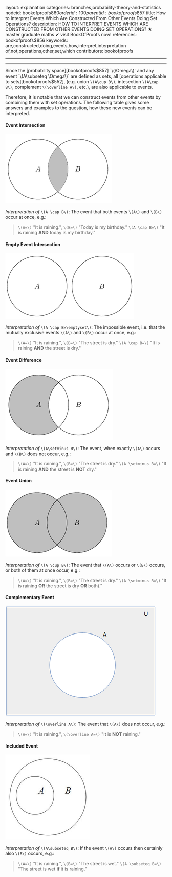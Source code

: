layout: explanation
categories: branches,probability-theory-and-statistics
nodeid: bookofproofs$860
orderid: 100
parentid: bookofproofs$857
title: How to Interpret Events Which Are Constructed From Other Events Doing Set Operations?
description: HOW TO INTERPRET EVENTS WHICH ARE CONSTRUCTED FROM OTHER EVENTS DOING SET OPERATIONS? &#9733; master graduate maths &#10004; visit BookOfProofs now!
references: bookofproofs$856
keywords: are,constructed,doing,events,how,interpret,interpretation of,not,operations,other,set,which
contributors: bookofproofs

---


---

Since the [probability space][bookofproofs$857] `\(\Omega\)` and any event `\(A\subseteq \Omega\)` are defined as sets, all [operations applicable to sets][bookofproofs$552], (e.g. union `\(A\cup B\)`, intesection `\(A\cap B\)`, complement `\(\overline A\)`, etc.), are also applicable to events.

Therefore, it is notable that we can construct events from other events by combining them with set operations. The following table gives some answers and examples to the question, how these new events can be interpreted.


#### Event Intersection 


![venn1](https://github.com/bookofproofs/bookofproofs.github.io/blob/main/_sources/_assets/images/examples/venn1.png?raw=true)

*Interpretation of* `\(A \cap B\)`: The event that both events `\(A\)` and `\(B\)` occur at once, e.g.:

> `\(A=\)` "It is raining.", 
`\(B=\)`  "Today is my birthday." 
`\(A \cap B=\)` "It is raining **AND** today is my birthday."

#### Empty Event Intersection 


![venn5](https://github.com/bookofproofs/bookofproofs.github.io/blob/main/_sources/_assets/images/examples/venn5.png?raw=true)

*Interpretation of* `\(A \cap B=\emptyset\)`: The impossible event, i.e. that the mutually exclusive events `\(A\)` and `\(B\)` occur at once, e.g.:

> `\(A=\)` "It is raining.", 
`\(B=\)`  "The street is dry." 
`\(A \cap B=\)` "It is raining **AND** the street is dry."


#### Event Difference 


![venn2](https://github.com/bookofproofs/bookofproofs.github.io/blob/main/_sources/_assets/images/examples/venn2.png?raw=true)

*Interpretation of* `\(A\setminus B\)`: The event, when exactly `\(A\)` occurs and `\(B\)` does not occur, e.g.:

> `\(A=\)` "It is raining.", 
`\(B=\)`  "The street is dry." 
`\(A \setminus B=\)` "It is raining **AND** the street is **NOT** dry."

#### Event Union


![venn3](https://github.com/bookofproofs/bookofproofs.github.io/blob/main/_sources/_assets/images/examples/venn3.png?raw=true)

*Interpretation of* `\(A \cup B\)`: The event that `\(A\)` occurs or `\(B\)` occurs, or both of them at once occur, e.g.:

> `\(A=\)` "It is raining.", 
`\(B=\)`  "The street is dry." 
`\(A \setminus B=\)` "It is raining **OR** the street is dry  **OR** both)."


#### Complementary Event 


![venn4](https://github.com/bookofproofs/bookofproofs.github.io/blob/main/_sources/_assets/images/examples/venn4.png?raw=true)

*Interpretation of* `\(\overline A\)`: The event that `\(A\)` does not occur, e.g.:

> `\(A=\)` "It is raining.", 
`\(\overline A=\)` "It is **NOT** raining."

#### Included Event


![venn6](https://github.com/bookofproofs/bookofproofs.github.io/blob/main/_sources/_assets/images/examples/venn6.jpg?raw=true)

*Interpretation of* `\(A\subseteq B\)`: If the event `\(A\)` occurs then certainly also `\(B\)` occurs, e.g.:

> `\(A=\)` "It is raining.", 
`\(B=\)`  "The street is wet." 
`\(A \subseteq B=\)` "The street is wet **if** it is raining."
